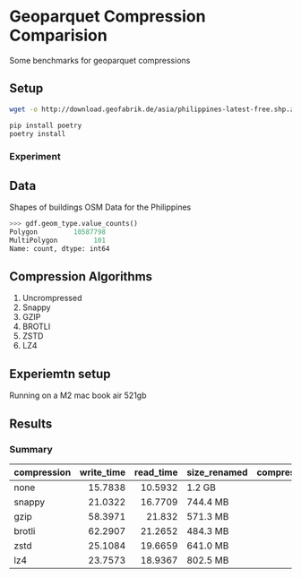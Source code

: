 # Geoparquet Compression Comparision

Some benchmarks for geoparquet compressions

## Setup

```bash
wget -o http://download.geofabrik.de/asia/philippines-latest-free.shp.zip data/philippines.shp.zip
```

```bash
pip install poetry
poetry install
```

### Experiment

## Data

Shapes of buildings OSM Data for the Philippines

```python
>>> gdf.geom_type.value_counts()
Polygon         10587798
MultiPolygon         101
Name: count, dtype: int64
```

## Compression Algorithms

1. Uncrompressed
2. Snappy
3. GZIP
4. BROTLI
5. ZSTD
6. LZ4

## Experiemtn setup

Running on a M2 mac book air 521gb

## Results

### Summary

| compression | write_time | read_time | size_renamed | compression_ratio |
| :---------- | ---------: | --------: | :----------- | ----------------: |
| none        |    15.7838 |   10.5932 | 1.2 GB       |                 1 |
| snappy      |    21.0322 |   16.7709 | 744.4 MB     |           1.68522 |
| gzip        |    58.3971 |    21.832 | 571.3 MB     |           2.19591 |
| brotli      |    62.2907 |   21.2652 | 484.3 MB     |           2.59004 |
| zstd        |    25.1084 |   19.6659 | 641.0 MB     |           1.95709 |
| lz4         |    23.7573 |   18.9367 | 802.5 MB     |            1.5631 |
